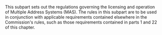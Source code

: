 This subpart sets out the regulations governing the licensing and operation of Multiple Address Systems (MAS). The rules in this subpart are to be used in conjunction with applicable requirements contained elsewhere in the Commission's rules, such as those requirements contained in parts 1 and 22 of this chapter.

